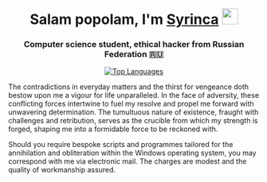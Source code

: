 <h1 align="center">Salam popolam, I'm <a href="https://www.youtube.com/watch?v=POb02mjj2zE" target="_blank">Syrinca</a> 
<img src="https://github.com/blackcater/blackcater/raw/main/images/Hi.gif" height="32"/></h1>
<h3 align="center">Computer science student, ethical hacker from Russian Federation 🇷🇺</h3>

<p align="center">
  <a href="https://github.com/anuraghazra/github-readme-stats">
    <img src="https://github-readme-stats.vercel.app/api/top-langs/?username=Syrinca" alt="Top Languages">
  </a>
</p>

The contradictions in everyday matters and the thirst for vengeance doth bestow upon me a vigour for life unparalleled. In the face of adversity, these conflicting forces intertwine to fuel my resolve and propel me forward with unwavering determination. The tumultuous nature of existence, fraught with challenges and retribution, serves as the crucible from which my strength is forged, shaping me into a formidable force to be reckoned with.

Should you require bespoke scripts and programmes tailored for the annihilation and obliteration within the Windows operating system, you may correspond with me via electronic mail. The charges are modest and the quality of workmanship assured.
